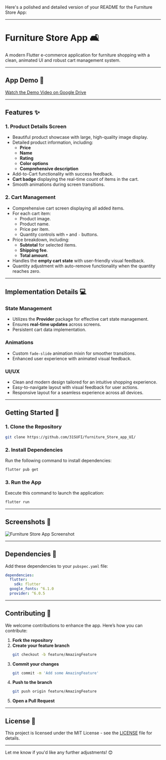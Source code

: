 Here's a polished and detailed version of your README for the Furniture Store App:

---

# Furniture Store App 🛋️

A modern Flutter e-commerce application for furniture shopping with a clean, animated UI and robust cart management system.

---

## App Demo 🎥

[Watch the Demo Video on Google Drive](https://drive.google.com/file/d/10T6Rk-02wvmAKu86f6_tBFu9Z92gxAvK/view?usp=drivesdk)  


---

## Features ✨

### **1. Product Details Screen**
- Beautiful product showcase with large, high-quality image display.
- Detailed product information, including:
  - **Price**
  - **Name**
  - **Rating**
  - **Color options**
  - **Comprehensive description**
- Add-to-Cart functionality with success feedback.
- **Cart badge** displaying the real-time count of items in the cart.
- Smooth animations during screen transitions.

### **2. Cart Management**
- Comprehensive cart screen displaying all added items.
- For each cart item:
  - Product image.
  - Product name.
  - Price per item.
  - Quantity controls with `+` and `-` buttons.
- Price breakdown, including:
  - **Subtotal** for selected items.
  - **Shipping fee**.
  - **Total amount**.
- Handles the **empty cart state** with user-friendly visual feedback.
- Quantity adjustment with auto-remove functionality when the quantity reaches zero.

---

## Implementation Details 💻

### **State Management**
- Utilizes the **Provider** package for effective cart state management.
- Ensures **real-time updates** across screens.
- Persistent cart data implementation.

### **Animations**
- Custom `fade-slide` animation mixin for smoother transitions.
- Enhanced user experience with animated visual feedback.

### **UI/UX**
- Clean and modern design tailored for an intuitive shopping experience.
- Easy-to-navigate layout with visual feedback for user actions.
- Responsive layout for a seamless experience across all devices.

---

## Getting Started 🚀

### **1. Clone the Repository**
```bash
git clone https://github.com/31SUFI/furniture_Store_app_UI/
```

### **2. Install Dependencies**
Run the following command to install dependencies:
```bash
flutter pub get
```

### **3. Run the App**
Execute this command to launch the application:
```bash
flutter run
```

---

## Screenshots 📸

![Furniture Store App Screenshot](https://github.com/user-attachments/assets/e82c07f6-19e0-4b49-9020-c7903d6a39b8)

---

## Dependencies 🧩
Add these dependencies to your `pubspec.yaml` file:
```yaml
dependencies:
  flutter:
    sdk: flutter
  google_fonts: ^6.1.0
  provider: ^6.0.5
```

---

## Contributing 🤝

We welcome contributions to enhance the app. Here’s how you can contribute:

1. **Fork the repository**
2. **Create your feature branch**
   ```bash
   git checkout -b feature/AmazingFeature
   ```
3. **Commit your changes**
   ```bash
   git commit -m 'Add some AmazingFeature'
   ```
4. **Push to the branch**
   ```bash
   git push origin feature/AmazingFeature
   ```
5. **Open a Pull Request**

---

## License 📄

This project is licensed under the MIT License - see the [LICENSE](LICENSE) file for details.

---

Let me know if you'd like any further adjustments! 😊
